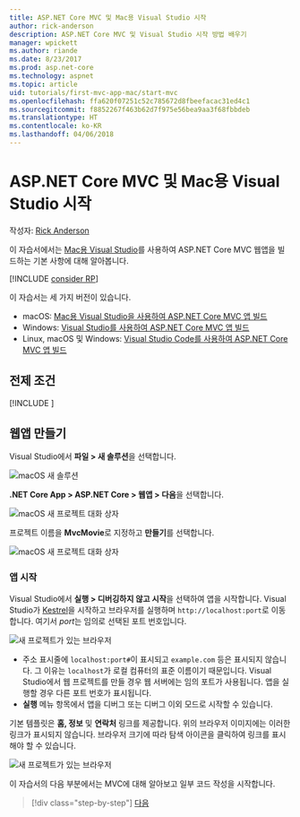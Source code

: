 ```yaml
---
title: ASP.NET Core MVC 및 Mac용 Visual Studio 시작
author: rick-anderson
description: ASP.NET Core MVC 및 Visual Studio 시작 방법 배우기
manager: wpickett
ms.author: riande
ms.date: 8/23/2017
ms.prod: asp.net-core
ms.technology: aspnet
ms.topic: article
uid: tutorials/first-mvc-app-mac/start-mvc
ms.openlocfilehash: ffa620f07251c52c785672d8fbeefacac31ed4c1
ms.sourcegitcommit: f8852267f463b62d7f975e56bea9aa3f68fbbdeb
ms.translationtype: HT
ms.contentlocale: ko-KR
ms.lasthandoff: 04/06/2018
---
```

# <a name="get-started-with-aspnet-core-mvc-and-visual-studio-for-mac"></a>ASP.NET Core MVC 및 Mac용 Visual Studio 시작

작성자: [Rick Anderson](https://twitter.com/RickAndMSFT)

이 자습서에서는 [Mac용 Visual Studio](https://www.visualstudio.com/vs/visual-studio-mac/)를 사용하여 ASP.NET Core MVC 웹앱을 빌드하는 기본 사항에 대해 알아봅니다. 

[!INCLUDE [consider RP](../../includes/razor.md)]

이 자습서는 세 가지 버전이 있습니다.

* macOS: [Mac용 Visual Studio을 사용하여 ASP.NET Core MVC 앱 빌드](xref:tutorials/first-mvc-app-mac/start-mvc)
* Windows: [Visual Studio를 사용하여 ASP.NET Core MVC 앱 빌드](xref:tutorials/first-mvc-app/start-mvc)
* Linux, macOS 및 Windows: [Visual Studio Code를 사용하여 ASP.NET Core MVC 앱 빌드](xref:tutorials/first-mvc-app-xplat/start-mvc)

## <a name="prerequisites"></a>전제 조건

[!INCLUDE [](~/includes/net-core-prereqs-macos.md)]

## <a name="create-a-web-app"></a>웹앱 만들기

Visual Studio에서 **파일 > 새 솔루션**을 선택합니다.

![macOS 새 솔루션](../first-web-api-mac/_static/sln.png)

**.NET Core App > ASP.NET Core > 웹앱 > 다음**을 선택합니다.

![macOS 새 프로젝트 대화 상자](start-mvc/1.png)

프로젝트 이름을 **MvcMovie**로 지정하고 **만들기**를 선택합니다.

![macOS 새 프로젝트 대화 상자](start-mvc/2.png)

### <a name="launch-the-app"></a>앱 시작

Visual Studio에서 **실행 > 디버깅하지 않고 시작**을 선택하여 앱을 시작합니다. Visual Studio가 [Kestrel](xref:fundamentals/servers/index#kestrel)을 시작하고 브라우저를 실행하며 `http://localhost:port`로 이동합니다. 여기서 *port*는 임의로 선택된 포트 번호입니다.

![새 프로젝트가 있는 브라우저](start-mvc/b1.png)

* 주소 표시줄에 `localhost:port#`이 표시되고 `example.com` 등은 표시되지 않습니다. 그 이유는 `localhost`가 로컬 컴퓨터의 표준 이름이기 때문입니다. Visual Studio에서 웹 프로젝트를 만들 경우 웹 서버에는 임의 포트가 사용됩니다. 앱을 실행할 경우 다른 포트 번호가 표시됩니다.
* **실행** 메뉴 항목에서 앱을 디버그 또는 디버그 이외 모드로 시작할 수 있습니다.

기본 템플릿은 **홈, 정보** 및 **연락처** 링크를 제공합니다. 위의 브라우저 이미지에는 이러한 링크가 표시되지 않습니다. 브라우저 크기에 따라 탐색 아이콘을 클릭하여 링크를 표시해야 할 수 있습니다.

![새 프로젝트가 있는 브라우저](start-mvc/b2.png)

이 자습서의 다음 부분에서는 MVC에 대해 알아보고 일부 코드 작성을 시작합니다.

> [!div class="step-by-step"]
> [다음](adding-controller.md)  
